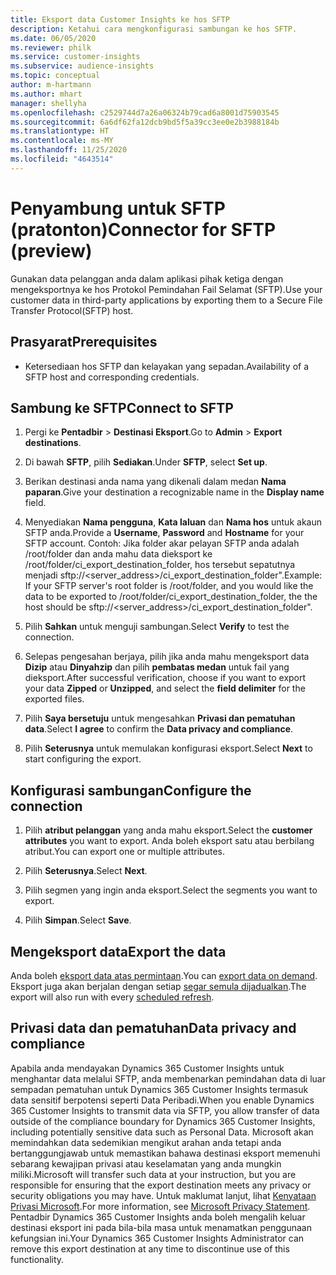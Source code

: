 ```yaml
---
title: Eksport data Customer Insights ke hos SFTP
description: Ketahui cara mengkonfigurasi sambungan ke hos SFTP.
ms.date: 06/05/2020
ms.reviewer: philk
ms.service: customer-insights
ms.subservice: audience-insights
ms.topic: conceptual
author: m-hartmann
ms.author: mhart
manager: shellyha
ms.openlocfilehash: c2529744d7a26a06324b79cad6a8001d75903545
ms.sourcegitcommit: 6a6df62fa12dcb9bd5f5a39cc3ee0e2b3988184b
ms.translationtype: HT
ms.contentlocale: ms-MY
ms.lasthandoff: 11/25/2020
ms.locfileid: "4643514"
---
```

# <a name="connector-for-sftp-preview"></a><span data-ttu-id="f80cc-103">Penyambung untuk SFTP (pratonton)</span><span class="sxs-lookup"><span data-stu-id="f80cc-103">Connector for SFTP (preview)</span></span>

<span data-ttu-id="f80cc-104">Gunakan data pelanggan anda dalam aplikasi pihak ketiga dengan mengeksportnya ke hos Protokol Pemindahan Fail Selamat (SFTP).</span><span class="sxs-lookup"><span data-stu-id="f80cc-104">Use your customer data in third-party applications by exporting them to a Secure File Transfer Protocol(SFTP) host.</span></span>

## <a name="prerequisites"></a><span data-ttu-id="f80cc-105">Prasyarat</span><span class="sxs-lookup"><span data-stu-id="f80cc-105">Prerequisites</span></span>

- <span data-ttu-id="f80cc-106">Ketersediaan hos SFTP dan kelayakan yang sepadan.</span><span class="sxs-lookup"><span data-stu-id="f80cc-106">Availability of a SFTP host and corresponding credentials.</span></span>

## <a name="connect-to-sftp"></a><span data-ttu-id="f80cc-107">Sambung ke SFTP</span><span class="sxs-lookup"><span data-stu-id="f80cc-107">Connect to SFTP</span></span>

1. <span data-ttu-id="f80cc-108">Pergi ke **Pentadbir** > **Destinasi Eksport**.</span><span class="sxs-lookup"><span data-stu-id="f80cc-108">Go to **Admin** > **Export destinations**.</span></span>

1. <span data-ttu-id="f80cc-109">Di bawah **SFTP**, pilih **Sediakan**.</span><span class="sxs-lookup"><span data-stu-id="f80cc-109">Under **SFTP**, select **Set up**.</span></span>

1. <span data-ttu-id="f80cc-110">Berikan destinasi anda nama yang dikenali dalam medan **Nama paparan**.</span><span class="sxs-lookup"><span data-stu-id="f80cc-110">Give your destination a recognizable name in the **Display name** field.</span></span>

1. <span data-ttu-id="f80cc-111">Menyediakan **Nama pengguna**, **Kata laluan** dan **Nama hos** untuk akaun SFTP anda.</span><span class="sxs-lookup"><span data-stu-id="f80cc-111">Provide a **Username**, **Password** and **Hostname** for your SFTP account.</span></span> <span data-ttu-id="f80cc-112">Contoh: Jika folder akar pelayan SFTP anda adalah /root/folder dan anda mahu data dieksport ke /root/folder/ci_export_destination_folder, hos tersebut sepatutnya menjadi sftp://<server_address>/ci_export_destination_folder".</span><span class="sxs-lookup"><span data-stu-id="f80cc-112">Example: If your SFTP server's root folder is /root/folder, and you would like the data to be exported to /root/folder/ci_export_destination_folder, the the host should be sftp://<server_address>/ci_export_destination_folder".</span></span>

1. <span data-ttu-id="f80cc-113">Pilih **Sahkan** untuk menguji sambungan.</span><span class="sxs-lookup"><span data-stu-id="f80cc-113">Select **Verify** to test the connection.</span></span>

1. <span data-ttu-id="f80cc-114">Selepas pengesahan berjaya, pilih jika anda mahu mengeksport data **Dizip** atau **Dinyahzip** dan pilih **pembatas medan** untuk fail yang dieksport.</span><span class="sxs-lookup"><span data-stu-id="f80cc-114">After successful verification, choose if you want to export your data **Zipped** or **Unzipped**, and select the **field delimiter** for the exported files.</span></span>

1. <span data-ttu-id="f80cc-115">Pilih **Saya bersetuju** untuk mengesahkan **Privasi dan pematuhan data**.</span><span class="sxs-lookup"><span data-stu-id="f80cc-115">Select **I agree** to confirm the **Data privacy and compliance**.</span></span>

1. <span data-ttu-id="f80cc-116">Pilih **Seterusnya** untuk memulakan konfigurasi eksport.</span><span class="sxs-lookup"><span data-stu-id="f80cc-116">Select **Next** to start configuring the export.</span></span>

## <a name="configure-the-connection"></a><span data-ttu-id="f80cc-117">Konfigurasi sambungan</span><span class="sxs-lookup"><span data-stu-id="f80cc-117">Configure the connection</span></span>

1. <span data-ttu-id="f80cc-118">Pilih **atribut pelanggan** yang anda mahu eksport.</span><span class="sxs-lookup"><span data-stu-id="f80cc-118">Select the **customer attributes** you want to export.</span></span> <span data-ttu-id="f80cc-119">Anda boleh eksport satu atau berbilang atribut.</span><span class="sxs-lookup"><span data-stu-id="f80cc-119">You can export one or multiple attributes.</span></span>

1. <span data-ttu-id="f80cc-120">Pilih **Seterusnya**.</span><span class="sxs-lookup"><span data-stu-id="f80cc-120">Select **Next**.</span></span>

1. <span data-ttu-id="f80cc-121">Pilih segmen yang ingin anda eksport.</span><span class="sxs-lookup"><span data-stu-id="f80cc-121">Select the segments you want to export.</span></span>

1. <span data-ttu-id="f80cc-122">Pilih **Simpan**.</span><span class="sxs-lookup"><span data-stu-id="f80cc-122">Select **Save**.</span></span>

## <a name="export-the-data"></a><span data-ttu-id="f80cc-123">Mengeksport data</span><span class="sxs-lookup"><span data-stu-id="f80cc-123">Export the data</span></span>

<span data-ttu-id="f80cc-124">Anda boleh [eksport data atas permintaan](export-destinations.md).</span><span class="sxs-lookup"><span data-stu-id="f80cc-124">You can [export data on demand](export-destinations.md).</span></span> <span data-ttu-id="f80cc-125">Eksport juga akan berjalan dengan setiap [segar semula dijadualkan](system.md#schedule-tab).</span><span class="sxs-lookup"><span data-stu-id="f80cc-125">The export will also run with every [scheduled refresh](system.md#schedule-tab).</span></span>

## <a name="data-privacy-and-compliance"></a><span data-ttu-id="f80cc-126">Privasi data dan pematuhan</span><span class="sxs-lookup"><span data-stu-id="f80cc-126">Data privacy and compliance</span></span>

<span data-ttu-id="f80cc-127">Apabila anda mendayakan Dynamics 365 Customer Insights untuk menghantar data melalui SFTP, anda membenarkan pemindahan data di luar sempadan pematuhan untuk Dynamics 365 Customer Insights termasuk data sensitif berpotensi seperti Data Peribadi.</span><span class="sxs-lookup"><span data-stu-id="f80cc-127">When you enable Dynamics 365 Customer Insights to transmit data via SFTP, you allow transfer of data outside of the compliance boundary for Dynamics 365 Customer Insights, including potentially sensitive data such as Personal Data.</span></span> <span data-ttu-id="f80cc-128">Microsoft akan memindahkan data sedemikian mengikut arahan anda tetapi anda bertanggungjawab untuk memastikan bahawa destinasi eksport memenuhi sebarang kewajipan privasi atau keselamatan yang anda mungkin miliki.</span><span class="sxs-lookup"><span data-stu-id="f80cc-128">Microsoft will transfer such data at your instruction, but you are responsible for ensuring that the export destination meets any privacy or security obligations you may have.</span></span> <span data-ttu-id="f80cc-129">Untuk maklumat lanjut, lihat [Kenyataan Privasi Microsoft](https://go.microsoft.com/fwlink/?linkid=396732).</span><span class="sxs-lookup"><span data-stu-id="f80cc-129">For more information, see [Microsoft Privacy Statement](https://go.microsoft.com/fwlink/?linkid=396732).</span></span>
<span data-ttu-id="f80cc-130">Pentadbir Dynamics 365 Customer Insights anda boleh mengalih keluar destinasi eksport ini pada bila-bila masa untuk menamatkan penggunaan kefungsian ini.</span><span class="sxs-lookup"><span data-stu-id="f80cc-130">Your Dynamics 365 Customer Insights Administrator can remove this export destination at any time to discontinue use of this functionality.</span></span>
